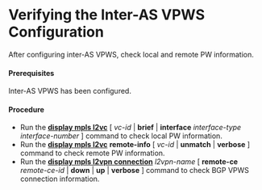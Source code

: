 Verifying the Inter-AS VPWS Configuration
=========================================

After configuring inter-AS VPWS, check local and remote PW information.

#### Prerequisites

Inter-AS VPWS has been configured.


#### Procedure

* Run the [**display mpls l2vc**](cmdqueryname=display+mpls+l2vc) [ *vc-id* | **brief** | **interface** *interface-type* *interface-number* ] command to check local PW information.
* Run the [**display mpls l2vc**](cmdqueryname=display+mpls+l2vc) **remote-info** [ *vc-id* | **unmatch** | **verbose** ] command to check remote PW information.
* Run the [**display mpls l2vpn connection**](cmdqueryname=display+mpls+l2vpn+connection) *l2vpn-name* [ **remote-ce** *remote-ce-id* | **down** | **up** | **verbose** ] command to check BGP VPWS connection information.